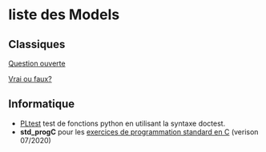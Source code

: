 
# liste des Models 

## Classiques

[Question ouverte](questionouverte.md)

[Vrai ou faux?](vraifaux.md)


## Informatique 

* [PLtest](pltest.md) test de fonctions python en utilisant la syntaxe doctest. 
* **std_progC** pour les [exercices de programmation standard en C](std_progC.md) (verison 07/2020)
